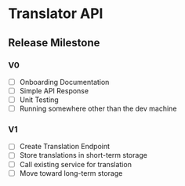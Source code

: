 # Translator API

## Release Milestone

### V0
- [ ] Onboarding Documentation
- [ ] Simple API Response
- [ ] Unit Testing
- [ ] Running somewhere other than the dev machine

### V1
- [ ] Create Translation Endpoint
- [ ] Store translations in short-term storage
- [ ] Call existing service for translation
- [ ] Move toward long-term storage
